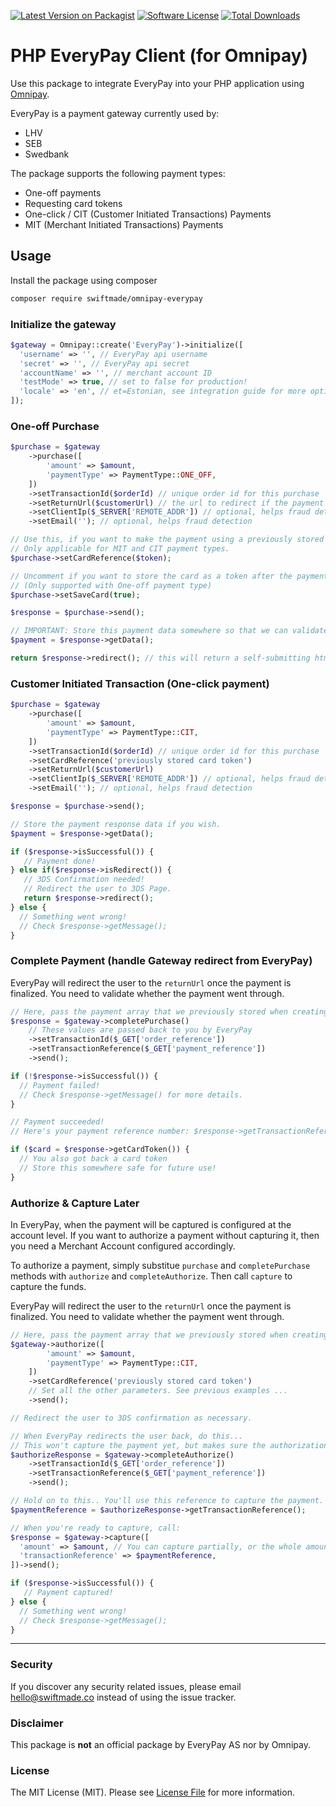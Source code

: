 [![Latest Version on Packagist](https://img.shields.io/packagist/v/swiftmade/omnipay-everypay.svg?style=flat-square)](https://packagist.org/packages/swiftmade/omnipay-everypay)
[![Software License](https://img.shields.io/badge/license-MIT-brightgreen.svg?style=flat-square)](LICENSE.md)
[![Total Downloads](https://img.shields.io/packagist/dt/swiftmade/omnipay-everypay.svg?style=flat-square)](https://packagist.org/packages/swiftmade/omnipay-everypay)

# PHP EveryPay Client (for Omnipay)

Use this package to integrate EveryPay into your PHP application using [Omnipay](http://omnipay.thephpleague.com).

EveryPay is a payment gateway currently used by:

- LHV
- SEB
- Swedbank

The package supports the following payment types:

- One-off payments
- Requesting card tokens
- One-click / CIT (Customer Initiated Transactions) Payments
- MIT (Merchant Initiated Transactions) Payments

## Usage

Install the package using composer

```bash
composer require swiftmade/omnipay-everypay
```

### Initialize the gateway

```php
$gateway = Omnipay::create('EveryPay')->initialize([
  'username' => '', // EveryPay api username
  'secret' => '', // EveryPay api secret
  'accountName' => '', // merchant account ID
  'testMode' => true, // set to false for production!
  'locale' => 'en', // et=Estonian, see integration guide for more options.
]);
```

### One-off Purchase

```php
$purchase = $gateway
    ->purchase([
        'amount' => $amount,
        'paymentType' => PaymentType::ONE_OFF,
    ])
    ->setTransactionId($orderId) // unique order id for this purchase
    ->setReturnUrl($customerUrl) // the url to redirect if the payment fails or gets cancelled
    ->setClientIp($_SERVER['REMOTE_ADDR']) // optional, helps fraud detection
    ->setEmail(''); // optional, helps fraud detection

// Use this, if you want to make the payment using a previously stored card token
// Only applicable for MIT and CIT payment types.
$purchase->setCardReference($token);

// Uncomment if you want to store the card as a token after the payment
// (Only supported with One-off payment type)
$purchase->setSaveCard(true);

$response = $purchase->send();

// IMPORTANT: Store this payment data somewhere so that we can validate / process it later
$payment = $response->getData();

return $response->redirect(); // this will return a self-submitting html form to EveryPay Gateway API
```

### Customer Initiated Transaction (One-click payment)

```php
$purchase = $gateway
    ->purchase([
        'amount' => $amount,
        'paymentType' => PaymentType::CIT,
    ])
    ->setTransactionId($orderId) // unique order id for this purchase
    ->setCardReference('previously stored card token')
    ->setReturnUrl($customerUrl)
    ->setClientIp($_SERVER['REMOTE_ADDR']) // optional, helps fraud detection
    ->setEmail(''); // optional, helps fraud detection

$response = $purchase->send();

// Store the payment response data if you wish.
$payment = $response->getData();

if ($response->isSuccessful()) {
   // Payment done!
} else if($response->isRedirect()) {
   // 3DS Confirmation needed!
   // Redirect the user to 3DS Page.
   return $response->redirect();
} else {
  // Something went wrong!
  // Check $response->getMessage();
}
```

### Complete Payment (handle Gateway redirect from EveryPay)

EveryPay will redirect the user to the `returnUrl` once the payment is finalized.
You need to validate whether the payment went through.

```php
// Here, pass the payment array that we previously stored when creating the payment
$response = $gateway->completePurchase()
    // These values are passed back to you by EveryPay
    ->setTransactionId($_GET['order_reference'])
    ->setTransactionReference($_GET['payment_reference'])
    ->send();

if (!$response->isSuccessful()) {
  // Payment failed!
  // Check $response->getMessage() for more details.
}

// Payment succeeded!
// Here's your payment reference number: $response->getTransactionReference()

if ($card = $response->getCardToken()) {
  // You also got back a card token
  // Store this somewhere safe for future use!
}
```

### Authorize & Capture Later

In EveryPay, when the payment will be captured is configured at the account level. If you want to authorize a payment without capturing it, then you need a Merchant Account configured accordingly.

To authorize a payment, simply substitue `purchase` and `completePurchase` methods with `authorize` and `completeAuthorize`. Then call `capture` to capture the funds.

EveryPay will redirect the user to the `returnUrl` once the payment is finalized. You need to validate whether the payment went through.

```php
// Here, pass the payment array that we previously stored when creating the payment
$gateway->authorize([
        'amount' => $amount,
        'paymentType' => PaymentType::CIT,
    ])
    ->setCardReference('previously stored card token')
    // Set all the other parameters. See previous examples ...
    ->send();

// Redirect the user to 3DS confirmation as necessary.

// When EveryPay redirects the user back, do this...
// This won't capture the payment yet, but makes sure the authorization is successful.
$authorizeResponse = $gateway->completeAuthorize()
    ->setTransactionId($_GET['order_reference'])
    ->setTransactionReference($_GET['payment_reference'])
    ->send();

// Hold on to this.. You'll use this reference to capture the payment.
$paymentReference = $authorizeResponse->getTransactionReference();

// When you're ready to capture, call:
$response = $gateway->capture([
  'amount' => $amount, // You can capture partially, or the whole amount.
  'transactionReference' => $paymentReference,
])->send();

if ($response->isSuccessful()) {
   // Payment captured!
} else {
  // Something went wrong!
  // Check $response->getMessage();
}
```

---

### Security

If you discover any security related issues, please email hello@swiftmade.co instead of using the issue tracker.

### Disclaimer

This package is **not** an official package by EveryPay AS nor by Omnipay.

### License

The MIT License (MIT). Please see [License File](LICENSE) for more information.
